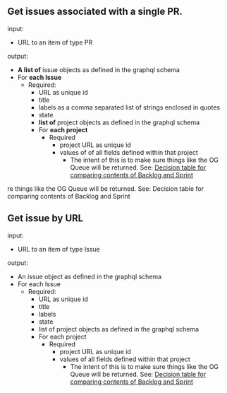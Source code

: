## Get issues associated with a single PR.

input:
- URL to an item of type PR

output:
- **A list of** issue objects as defined in the graphql schema
- For **each Issue**
   - Required:
     - URL as unique id
     - title
     - labels as a comma separated list of strings enclosed in quotes
     - state
     - **list of** project objects as defined in the graphql schema
     - For **each project**
       - Required
         - project URL as unique id
         - values of of all fields defined within that project
           - The intent of this is to make sure things like the OG Queue will be returned. See: [Decision table for comparing contents of Backlog and Sprint](https://docs.google.com/spreadsheets/d/1nOwITq9rITgg2T-RCvKB8YqtN1kSENekY0DNcIB7rF8/edit?usp=sharing)




re things like the OG Queue will be returned. See: Decision table for comparing contents of Backlog and Sprint

## Get issue by URL
input: 
- URL to an item of type Issue

output: 
- An issue object as defined in the graphql schema
- For each Issue
   - Required: 
     - URL as unique id
     - title
     - labels
     - state
     - list of project objects as defined in the graphql schema
     - For each project
       - Required
         - project URL as unique id
         - values of all fields defined within that project
           - The intent of this is to make sure things like the OG Queue will be returned. See: [Decision table for comparing contents of Backlog and Sprint](https://docs.google.com/spreadsheets/d/1nOwITq9rITgg2T-RCvKB8YqtN1kSENekY0DNcIB7rF8/edit?usp=sharing)
           
               

